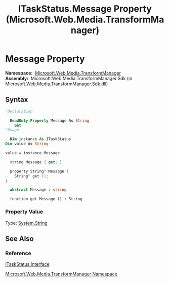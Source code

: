 ﻿---
title: ITaskStatus.Message Property (Microsoft.Web.Media.TransformManager)
TOCTitle: Message Property
ms:assetid: P:Microsoft.Web.Media.TransformManager.ITaskStatus.Message
ms:mtpsurl: https://msdn.microsoft.com/en-us/library/microsoft.web.media.transformmanager.itaskstatus.message(v=VS.90)
ms:contentKeyID: 46408742
ms.date: 06/14/2012
mtps_version: v=VS.90
f1_keywords:
- Microsoft.Web.Media.TransformManager.ITaskStatus.get_Message
- Microsoft.Web.Media.TransformManager.ITaskStatus.Message
dev_langs:
- csharp
- jscript
- vb
- FSharp
- cpp
api_location:
- Microsoft.Web.Media.TransformManager.Sdk.dll
api_name:
- Microsoft.Web.Media.TransformManager.ITaskStatus.get_Message
- Microsoft.Web.Media.TransformManager.ITaskStatus.Message
api_type:
- Managed
topic_type:
- apiref
- kbSyntax
product_family_name: VS
ROBOTS: INDEX,FOLLOW
---

# Message Property

**Namespace:**  [Microsoft.Web.Media.TransformManager](microsoft-web-media-transformmanager-namespace.md)  
**Assembly:**  Microsoft.Web.Media.TransformManager.Sdk (in Microsoft.Web.Media.TransformManager.Sdk.dll)

## Syntax

```vb
'Declaration

  ReadOnly Property Message As String
    Get
'Usage

  Dim instance As ITaskStatus
Dim value As String

value = instance.Message
```

```csharp
  string Message { get; }
```

```cpp
  property String^ Message {
    String^ get ();
}
```

``` fsharp
  abstract Message : string
```

```jscript
  function get Message () : String
```

### Property Value

Type: [System.String](https://msdn.microsoft.com/library/s1wwdcbf)  

## See Also

### Reference

[ITaskStatus Interface](itaskstatus-interface-microsoft-web-media-transformmanager.md)

[Microsoft.Web.Media.TransformManager Namespace](microsoft-web-media-transformmanager-namespace.md)

